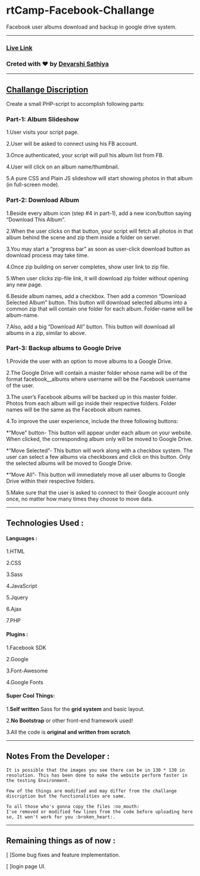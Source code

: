# rtCamp-Facebook-Challange
Facebook user albums download and backup in google drive system.

-----

### [Live Link](www.test.com)

### Creted with :heart: by [Devarshi Sathiya](https://www.devarshi.xyz)

----

## [Challange Discription](https://careers.rtcamp.com/web-engineer/assignments/#facebook-challenge)
Create a small PHP-script to accomplish following parts:

### Part-1: Album Slideshow
1.User visits your script page.

2.User will be asked to connect using his FB account.

3.Once authenticated, your script will pull his album list from FB.

4.User will click on an album name/thumbnail.

5.A pure CSS and Plain JS slideshow will start showing photos in that album (in full-screen mode).

### Part-2: Download Album
1.Beside every album icon (step #4 in part-1), add a new icon/button saying “Download This Album”.

2.When the user clicks on that button, your script will fetch all photos in that album behind the scene and zip them inside a folder on server.

3.You may start a “progress bar” as soon as user-click download button as download process may take time.

4.Once zip building on server completes, show user link to zip file.

5.When user clicks zip-file link, it will download zip folder without opening any new page.

6.Beside album names, add a checkbox. Then add a common “Download Selected Album” button. This button will download selected albums into a common zip that will contain one folder for each album. Folder-name will be album-name.

7.Also, add a big “Download All” button. This button will download all albums in a zip, similar to above.

### Part-3: Backup albums to Google Drive
1.Provide the user with an option to move albums to a Google Drive.

2.The Google Drive will contain a master folder whose name will be of the format facebook_<username>_albums where username will be the Facebook username of the user.
  
3.The user’s Facebook albums will be backed up in this master folder. Photos from each album will go inside their respective folders. Folder names will be the same as the Facebook album names.

4.To improve the user experience, include the three following buttons:

*“Move” button- This button will appear under each album on your website. When clicked, the corresponding album only will be moved to Google Drive.

*“Move Selected”- This button will work along with a checkbox system. The user can select a few albums via checkboxes and click on this button. Only the selected albums will be moved to Google Drive.

*“Move All”- This button will immediately move all user albums to Google Drive within their respective folders.

5.Make sure that the user is asked to connect to their Google account only once, no matter how many times they choose to move data.

---  

## Technologies Used :

#### Languages :
1.HTML

2.CSS

3.Sass

4.JavaScript

5.Jquery

6.Ajax

7.PHP

#### Plugins :
1.Facebook SDK

2.Google

3.Font-Awesome

4.Google Fonts

#### Super Cool Things:
1.**Self written** Sass for the **grid system** and basic layout.

2.**No Bootstrap** or other front-end framework used!

3.All the code is **original and written from scratch**.

----  

## Notes From the Developer :
```
It is possible that the images you see there can be in 130 * 130 in resolution. This has been done to make the website perform faster in the testing Environment.

Few of the things are modified and may differ from the challange discription but the functionalities are same.

To all those who's gonna copy the files :no_mouth:
I've removed or modified few lines from the code before uploading here so, It won't work for you :broken_heart:. 
```
----

## Remaining things as of now :
[ ]Some bug fixes and feature implementation.

[ ]login page UI.

